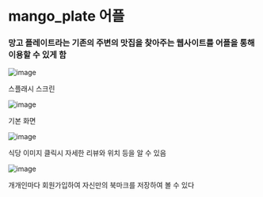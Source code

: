 # mango_plate 어플
### 망고 플레이트라는 기존의 주변의 맛집을 찾아주는 웹사이트를 어플을 통해 이용할 수 있게 함


![image](https://user-images.githubusercontent.com/51785795/210170693-49c9437c-7f2d-44ff-a73c-c4ce9673fdfa.png)

스플래시 스크린

![image](https://user-images.githubusercontent.com/51785795/210170702-a3d4bd14-72ee-459b-944d-aa9edc6ae790.png)


기본 화면 


![image](https://user-images.githubusercontent.com/51785795/210170773-be1aefbb-1e40-4417-bc12-24fcf53dfa72.png)


식당 이미지 클릭시 자세한 리뷰와 위치 등을 알 수 있음

![image](https://user-images.githubusercontent.com/51785795/210170720-a14462ea-0fdb-4c4b-b2f4-8411e9ce5f5f.png)

개개인마다 회원가입하여 자신만의 북마크를 저장하여 볼 수 있다
